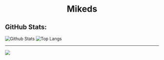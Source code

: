 <h1 align="center">Mikeds</h1>


## GitHub Stats:
![Github Stats](https://github-readme-stats.vercel.app/api?username=mikeds36&theme=transparent&hide_border=true&include_all_commits=true&count_private=true&layout=compact&hide=issues,contribs&custom_title=Github%20Stats)
![Top Langs](https://github-readme-stats.vercel.app/api/top-langs/?username=mikeds36&theme=transparent&hide_border=true&include_all_commits=true&count_private=true&layout=compact)<br/>

---
[![](https://visitcount.itsvg.in/api?id=mikeds36&icon=0&color=6)](https://visitcount.itsvg.in)
